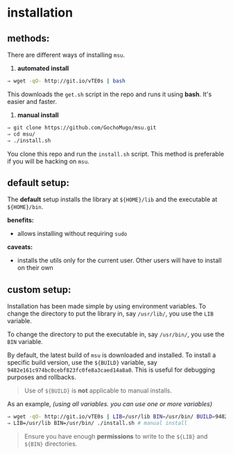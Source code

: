
# installation

## methods:

There are different ways of installing `msu`.

1. **automated install**

  ```bash
  ⇒ wget -qO- http://git.io/vTE0s | bash
  ```

  This downloads the `get.sh` script in the repo and runs it using **bash**. It's easier and faster.

1. **manual install**

  ```bash
  ⇒ git clone https://github.com/GochoMugo/msu.git
  ⇒ cd msu/
  ⇒ ./install.sh
  ```

  You clone this repo and run the `install.sh` script. This method is preferable if you will be hacking on `msu`.


## default setup:

The **default** setup installs the library at `${HOME}/lib` and the executable at `${HOME}/bin`.

**benefits:**

* allows installing without requiring `sudo`


**caveats:**

* installs the utils only for the current user. Other users will have to install on their own


## custom setup:

Installation has been made simple by using environment variables. To change the directory to put the library in, say `/usr/lib/`, you use the `LIB` variable.

To change the directory to put the executable in, say `/usr/bin/`, you use the `BIN` variable.

By default, the latest build of `msu` is downloaded and installed. To install a specific build version, use the `${BUILD}` variable, say `9482e161c974bc0cebf823fc0fe8a3caed14a8a0`. This is useful for debugging purposes and rollbacks.

> Use of `${BUILD}` is **not** applicable to manual installs.

As an example, *(using all variables. you can use one or more variables)*

```bash
⇒ wget -qO- http://git.io/vTE0s | LIB=/usr/lib BIN=/usr/bin/ BUILD=9482e161c974bc0cebf823fc0fe8a3caed14a8a0 bash # automated install
⇒ LIB=/usr/lib BIN=/usr/bin/ ./install.sh # manual install
```

> Ensure you have enough **permissions** to write to the `${LIB}` and `${BIN}` directories.
